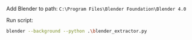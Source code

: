 Add Blender to path: 
``C:\Program Files\Blender Foundation\Blender 4.0``

Run script:
```bash
blender --background --python .\blender_extractor.py
```
